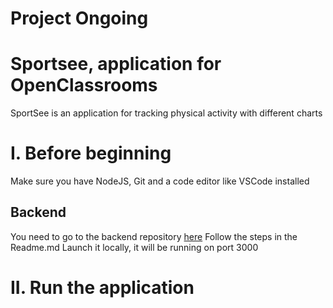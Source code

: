 # Project Ongoing

# Sportsee, application for OpenClassrooms

SportSee is an application for tracking physical activity with different charts

# I. Before beginning

Make sure you have NodeJS, Git and a code editor like VSCode installed

## Backend

You need to go to the backend repository [here](https://github.com/OpenClassrooms-Student-Center/P9-front-end-dashboard)
Follow the steps in the Readme.md
Launch it locally, it will be running on port 3000

# II. Run the application

